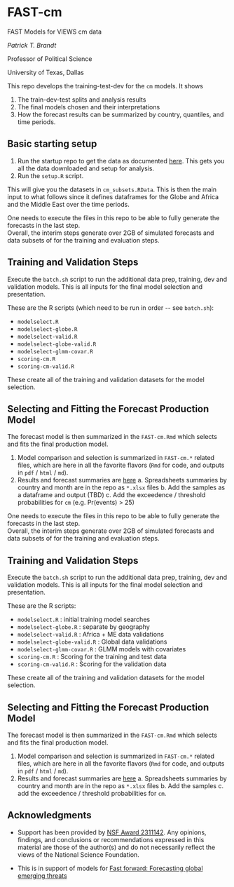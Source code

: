 # FAST-cm
FAST Models for VIEWS cm data

*Patrick T. Brandt*

Professor of Political Science 

University of Texas, Dallas

This repo develops the training-test-dev for the `cm` models.  It shows 

1.  The train-dev-test splits and analysis results
2.  The final models chosen and their interpretations
3.  How the forecast results can be summarized by country, quantiles, and time periods.

## Basic starting setup 

1.  Run the startup repo to get the data as documented [here](https://github.com/PTB-OEDA/VIEWS-Startup). This gets you all the data downloaded and setup for analysis.
2.  Run the `setup.R` script.

This will give you the datasets in `cm_subsets.RData`.  This is then the main input to what follows since it defines dataframes for the Globe and Africa and the Middle East over the time periods.

One needs to execute the files in this repo to be able to fully generate the forecasts in the last step.  
Overall, the interim steps generate over 2GB of simulated forecasts and data subsets of for the training and evaluation steps.  

## Training and Validation Steps

Execute the `batch.sh` script to run the additional data prep, training, dev and validation models.  This is all inputs for the final model selection and presentation.  

These are the R scripts (which need to be run in order -- see `batch.sh`):
  - `modelselect.R`
  - `modelselect-globe.R`
  - `modelselect-valid.R`
  - `modelselect-globe-valid.R`
  - `modelselect-glmm-covar.R`
  - `scoring-cm.R` 
  - `scoring-cm-valid.R`

These create all of the training and validation datasets for the model selection.

## Selecting and Fitting the Forecast Production Model

The forecast model is then summarized in the `FAST-cm.Rmd` which selects and fits the final production model.

1.  Model comparison and selection is summarized in `FAST-cm.*` related files, which are here in all the favorite flavors (`Rmd` for code, and outputs in `pdf` / `html` / `md`).
2.  Results and forecast summaries are [here](https://github.com/PTB-OEDA/FAST-cm/blob/main/FAST-cm.md#selected-model-negative-binomial-glmm-with-covariates)
    a.  Spreadsheets summaries by country and month are in the repo as `*.xlsx` files
    b.  Add the samples as a dataframe and output (TBD)
    c.  Add the exceedence / threshold probabilities for `cm` (e.g. Pr(events) > 25)


One needs to execute the files in this repo to be able to fully generate the forecasts in the last step.  
Overall, the interim steps generate over 2GB of simulated forecasts and data subsets of for the training and evaluation steps.  

## Training and Validation Steps

Execute the `batch.sh` script to run the additional data prep, training, dev and validation models.  This is all inputs for the final model selection and presentation.  

These are the R scripts:
  - `modelselect.R` : initial training model searches
  - `modelselect-globe.R` : separate by geography
  - `modelselect-valid.R` : Africa + ME data validations
  - `modelselect-globe-valid.R` : Global data validations
  - `modelselect-glmm-covar.R` : GLMM models with covariates
  - `scoring-cm.R` : Scoring for the training and test data
  - `scoring-cm-valid.R` : Scoring for the validation data

These create all of the training and validation datasets for the model selection.

## Selecting and Fitting the Forecast Production Model

The forecast model is then summarized in the `FAST-cm.Rmd` which selects and fits the final production model.

1.  Model comparison and selection is summarized in `FAST-cm.*` related files, which are here in all the favorite flavors (`Rmd` for code, and outputs in `pdf` / `html` / `md`).
2.  Results and forecast summaries are [here](https://github.com/PTB-OEDA/FAST-cm/blob/main/FAST-cm.md#selected-model-negative-binomial-glmm-with-covariates)
    a.  Spreadsheets summaries by country and month are in the repo as `*.xlsx` files
    b.  Add the samples
    c.  add the exceedence / threshold probabilities for `cm`.

## Acknowledgments

- Support has been provided by [NSF Award 2311142](https://www.nsf.gov/awardsearch/showAward?AWD_ID=2311142).  Any opinions, findings, and conclusions or recommendations expressed in this material are those of the author(s) and do not necessarily reflect the views of the National Science Foundation.

- This is in support of models for [Fast forward: Forecasting global emerging threats](https://www.canada.ca/en/department-national-defence/programs/defence-ideas/element/contests/challenge/fast-foward-emerging-threats.html)

